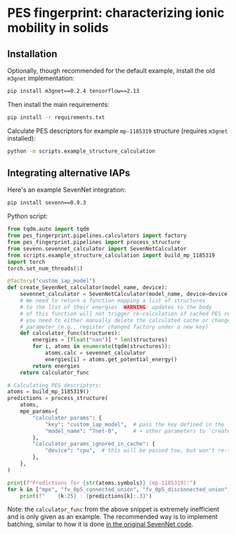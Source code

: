 # PES fingerprint: characterizing ionic mobility in solids

## Installation

Optionally, though recommended for the default example, install the old `m3gnet`
implementation:

```bash
pip install m3gnet==0.2.4 tensorflow==2.13
```

Then install the main requirements:

```bash
pip install -r requirements.txt
```


Calculate PES descriptors for example `mp-1185319` structure (requires `m3gnet` installed):
```bash
python -m scripts.example_structure_calculation
```

## Integrating alternative IAPs

Here's an example SevenNet integration:
```bash
pip install sevenn==0.9.3
```

Python script:
```python
from tqdm.auto import tqdm
from pes_fingerprint.pipelines.calculators import factory
from pes_fingerprint.pipelines import process_structure
from sevenn.sevennet_calculator import SevenNetCalculator
from scripts.example_structure_calculation import build_mp_1185319
import torch
torch.set_num_threads(1)

@factory("custom_iap_model")
def create_SevenNet_calculator(model_name, device):
    sevennet_calculator = SevenNetCalculator(model_name, device=device)
    # We need to return a function mapping a list of structures
    # to the list of their energies. WARNING: updates to the body
    # of this function will not trigger re-calculation of cached PES results;
    # you need to either manually delete the calculated cache or change some
    # parameter (e.g., register changed factory under a new key)
    def calculator_func(structures):
        energies = [float("nan")] * len(structures)
        for i, atoms in enumerate(tqdm(structures)):
            atoms.calc = sevennet_calculator
            energies[i] = atoms.get_potential_energy()
        return energies
    return calculator_func

# Calculating PES descriptors:
atoms = build_mp_1185319()
predictions = process_structure(
    atoms,
    mpe_params={
        "calculator_params": {
            "key": "custom_iap_model",  # pass the key defined in the `factory` decorator
            "model_name": "7net-0",     # + other parameters to `create_SevenNet_calculator`
        },
        "calculator_params_ignored_in_cache": {
            "device": "cpu",  # this will be passed too, but won't re-trigger caching if changed
        },
    },
)

print(f"Predictions for {str(atoms.symbols)} (mp-1185319):")
for k in ["mpe", "fv_0p5_connected_union", "fv_0p5_disconnected_union", "Xi"]:
    print(f"    {k:25} : {predictions[k]:.3}")
```

Note: the `calculator_func` from the above snippet is extremely inefficient and is only given as an example. The recommended way is to implement batching, similar to how it is done [in the original SevenNet code](https://github.com/MDIL-SNU/SevenNet/blob/v0.9.3/sevenn/scripts/inference.py#L178-L239).
